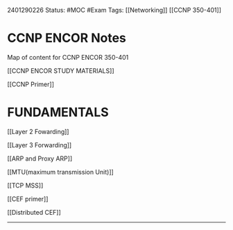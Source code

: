 
2401290226
	Status: #MOC #Exam 
		Tags: [[Networking]] [[CCNP 350-401]]

# CCNP ENCOR Notes

Map of content for CCNP ENCOR 350-401

[[CCNP ENCOR STUDY MATERIALS]]

[[CCNP Primer]]


# FUNDAMENTALS

[[Layer 2 Fowarding]]

[[Layer 3 Forwarding]] 

[[ARP and Proxy ARP]] 

[[MTU(maximum transmission Unit)]]

[[TCP MSS]] 

[[CEF primer]]

[[Distributed CEF]]

---

